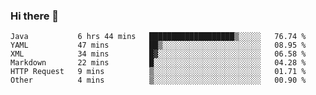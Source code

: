 ### Hi there 👋

<!--
**urzz/urzz** is a ✨ _special_ ✨ repository because its `README.md` (this file) appears on your GitHub profile.

Here are some ideas to get you started:

- 🔭 I’m currently working on ...
- 🌱 I’m currently learning ...
- 👯 I’m looking to collaborate on ...
- 🤔 I’m looking for help with ...
- 💬 Ask me about ...
- 📫 How to reach me: ...
- 😄 Pronouns: ...
- ⚡ Fun fact: ...
-->

<!--START_SECTION:waka-->

```text
Java           6 hrs 44 mins   ███████████████████▒░░░░░   76.74 %
YAML           47 mins         ██▒░░░░░░░░░░░░░░░░░░░░░░   08.95 %
XML            34 mins         █▓░░░░░░░░░░░░░░░░░░░░░░░   06.58 %
Markdown       22 mins         █░░░░░░░░░░░░░░░░░░░░░░░░   04.28 %
HTTP Request   9 mins          ▒░░░░░░░░░░░░░░░░░░░░░░░░   01.71 %
Other          4 mins          ▒░░░░░░░░░░░░░░░░░░░░░░░░   00.90 %
```

<!--END_SECTION:waka-->
